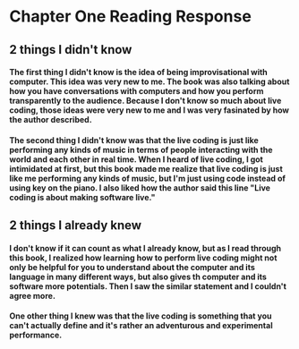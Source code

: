# Chapter One Reading Response

## 2 things I didn't know

#### The first thing I didn't know is the idea of being improvisational with computer. This idea was very new to me. The book was also talking about how you have conversations with computers and how you perform transparently to the audience. Because I don't know so much about live coding, those ideas were very new to me and I was very fasinated by how the author described.
#### The second thing I didn't know was that the live coding is just like performing any kinds of music in terms of people interacting with the world and each other in real time. When I heard of live coding, I got intimidated at first, but this book made me realize that live coding is just like me performing any kinds of music, but I'm just using code instead of using key on the piano. I also liked how the author said this line "Live coding is about making software live."

## 2 things I already knew

#### I don't know if it can count as what I already know, but as I read through this book, I realized how learning how to perform live coding might not only be helpful for you to understand about the computer and its language in many different ways, but also gives th computer and its software more potentials. Then I saw the similar statement and I couldn't agree more.

#### One other thing I knew was that the live coding is something that you can't actually define and it's rather an adventurous and experimental performance.
